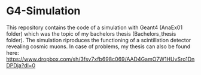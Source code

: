 # G4-Simulation
This repository contains the code of a simulation with Geant4 (AnaEx01 folder) which was the topic of my bachelors thesis (Bachelors_thesis folder). The simulation riproduces the functioning of a scintillation detector revealing cosmic muons. In case of problems, my thesis can also be found here: https://www.dropbox.com/sh/3fsv7xfb698c069/AAD4GamO7W1HUvSro1DnDPDja?dl=0
